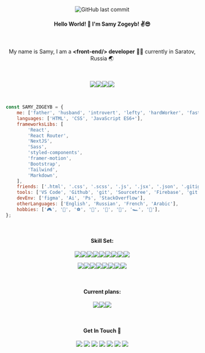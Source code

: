 <div align='center'>

![GitHub last commit](https://img.shields.io/github/last-commit/SamyZog/SamyZog?label=Last%20Update&style=for-the-badge)

#### Hello World! :wave: I'm Samy Zogeyb! :v::sunglasses:

<br/>

My name is Samy, I am a **&lt;front-end/&gt; developer** 👨‍💻 currently in Saratov, Russia 🌏

<br/>

<img src='https://img.shields.io/badge/HTML5-E34F26?style=for-the-badge&logo=html5&logoColor=white'/><img src='https://img.shields.io/badge/CSS3-1572B6?style=for-the-badge&logo=css3&logoColor=white'/><img src='https://img.shields.io/badge/JavaScript-F7DF1E?style=for-the-badge&logo=javascript&logoColor=black'/><img src='https://img.shields.io/badge/ES6+-323330?style=for-the-badge&logo=javascript&logoColor=F7DF1E'/>

<br/>

<div align='left'>

```js
const SAMY_ZOGEYB = {
	me: ['father', 'husband', 'introvert', 'lefty', 'hardWorker', 'fastLearner', 'creative'],
	languages: ['HTML', 'CSS', 'JavaScript ES6+'],
	frameworksLibs: [
		'React',
		'React Router',
		'NextJS',
		'Sass',
		'styled-components',
		'framer-motion',
		'Bootstrap',
		'Tailwind',
		'Markdown',
	],
	friends: ['.html', '.css', '.scss', '.js', '.jsx', '.json', '.gitignore', '.md'],
	tools: ['VS Code', 'Github', 'git', 'Sourcetree', 'Firebase', 'git bash', 'NPM', 'Webpack', 'babel', 'PostCSS'],
	devEnv: ['figma', 'Ai', 'Ps', 'StackOverflow'],
	otherLanguages: ['English', 'Russian', 'French', 'Arabic'],
	hobbies: ['🎮', '💪', '⚽', '🎲', '🎨', '🥊', '🏎️', '🍔'],
};
```

</div>

<br/>

#### Skill Set:

<img src='https://img.shields.io/badge/React-20232A?style=for-the-badge&logo=react&logoColor=61DAFB'/><img src='https://img.shields.io/badge/React_Router-CA4245?style=for-the-badge&logo=react-router&logoColor=white'/><img src='https://img.shields.io/badge/next.js-000000?style=for-the-badge&logo=nextdotjs&logoColor=white'/><img src='https://img.shields.io/badge/Sass-CC6699?style=for-the-badge&logo=sass&logoColor=white'/><img src='https://img.shields.io/badge/styled--components-DB7093?style=for-the-badge&logo=styled-components&logoColor=white'/><img src='https://img.shields.io/badge/framer--motion-8855ff?style=for-the-badge&logo=framer&logoColor=white'/><img src='https://img.shields.io/badge/Bootstrap-563D7C?style=for-the-badge&logo=bootstrap&logoColor=white'/><img src='https://img.shields.io/badge/Tailwind_CSS-38B2AC?style=for-the-badge&logo=tailwind-css&logoColor=white'/><img src='https://img.shields.io/badge/Markdown-000000?style=for-the-badge&logo=markdown&logoColor=white'/>

<img src='https://img.shields.io/badge/Visual_Studio_Code-0078D4?style=for-the-badge&logo=visual%20studio%20code&logoColor=white'/><img src='https://img.shields.io/badge/Github-000000?style=for-the-badge&logo=github&logoColor=white'/><img src='https://img.shields.io/badge/Git-F05032?style=for-the-badge&logo=git&logoColor=white'/><img src='https://img.shields.io/badge/firebase-ffca28?style=for-the-badge&logo=firebase&logoColor=black'/><img src='https://img.shields.io/badge/npm-DADADA?style=for-the-badge&logo=npm&logoColor=white'/><img src='https://img.shields.io/badge/webpack-2b3a42?style=for-the-badge&logo=webpack&logoColor=white'/><img src='https://img.shields.io/badge/babel-eeda7c?style=for-the-badge&logo=babel&logoColor=white'/><img src='https://img.shields.io/badge/postcss-dd3808?style=for-the-badge&logo=postcss&logoColor=white'/>

<br/>

#### Current plans:

<img src='https://img.shields.io/badge/TypeScript-007ACC?style=for-the-badge&logo=typescript&logoColor=white'/><img src='https://img.shields.io/badge/Jest-C21325?style=for-the-badge&logo=jest&logoColor=white'/><img src='https://img.shields.io/badge/Node.js-339933?style=for-the-badge&logo=nodedotjs&logoColor=white'/>

<br/>

#### Get In Touch 🤙

[<img src='https://img.shields.io/badge/WhatsApp-25D366?style=for-the-badge&logo=whatsapp&logoColor=white'/>](https://wa.me/+79372499836)
[<img src='https://img.shields.io/badge/Instagram-E4405F?style=for-the-badge&logo=instagram&logoColor=white'/>](https://www.instagram.com/samy_zog/)
[<img src='https://img.shields.io/badge/LinkedIn-0077B5?style=for-the-badge&logo=linkedin&logoColor=white'/>](https://www.linkedin.com/in/samyzogeyb/)
[<img src='https://img.shields.io/badge/Stack_Overflow-FE7A16?style=for-the-badge&logo=stack-overflow&logoColor=white'/>](https://stackoverflow.com/users/13417861/samz)
[<img src='https://img.shields.io/badge/Gmail-D14836?style=for-the-badge&logo=gmail&logoColor=white'/>](http://www.gmail.com/)
[<img src='https://img.shields.io/badge/Spotify-1ED760?&style=for-the-badge&logo=spotify&logoColor=white'/>](https://open.spotify.com/user/31uq2x6rsg47nupvqnqif5inaxhq)
[<img src='https://img.shields.io/badge/CodeSandbox-black?&style=for-the-badge&logo=codesandbox&logoColor=white'/>](https://codesandbox.io/u/SamyZog)

</div>
